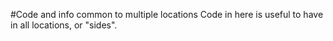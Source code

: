 #Code and info common to multiple locations
Code in here is useful to have in all locations, or "sides".
